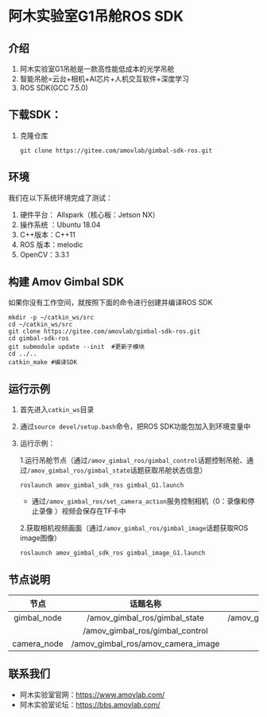 # 阿木实验室G1吊舱ROS SDK 

## 介绍

1. 阿木实验室G1吊舱是一款高性能低成本的光学吊舱
2. 智能吊舱=云台+相机+AI芯片+人机交互软件+深度学习
3. ROS SDK(GCC 7.5.0)  

## 下载SDK：

1. 克隆仓库 

   `git clone https://gitee.com/amovlab/gimbal-sdk-ros.git`  

## 环境

我们在以下系统环境完成了测试：

1. 硬件平台：  Allspark（核心板：Jetson NX）
2. 操作系统  ：Ubuntu 18.04
3. C++版本：C++11 
4. ROS 版本：melodic
5. OpenCV：3.3.1

## 构建 Amov Gimbal SDK

如果你没有工作空间，就按照下面的命令进行创建并编译ROS SDK

```shell
mkdir ‐p ~/catkin_ws/src 
cd ~/catkin_ws/src
git clone https://gitee.com/amovlab/gimbal-sdk-ros.git
cd gimbal-sdk-ros
git submodule update --init  #更新子模块
cd ../.. 
catkin_make #编译SDK
```


## 运行示例

1. 首先进入`catkin_ws`目录

2. 通过`source devel/setup.bash`命令，把ROS SDK功能包加入到环境变量中

3. 运行示例：

   1.运行吊舱节点（通过`/amov_gimbal_ros/gimbal_control`话题控制吊舱、通过`/amov_gimbal_ros/gimbal_state`话题获取吊舱状态信息）

   ```
   roslaunch amov_gimbal_sdk_ros gimbal_G1.launch
   ```

   - 通过`/amov_gimbal_ros/set_camera_action`服务控制相机（0：录像和停止录像  ）视频会保存在TF卡中

   2.获取相机视频画面（通过`/amov_gimbal_ros/gimbal_image`话题获取ROS image图像）
   
   ```
   roslaunch amov_gimbal_sdk_ros gimbal_image_G1.launch
   ```

   

## 节点说明

|    节点     |              话题名称              |              服务名称              |
| :---------: | :--------------------------------: | :--------------------------------: |
| gimbal_node |   /amov_gimbal_ros/gimbal_state    | /amov_gimbal_ros/set_camera_action |
|             |  /amov_gimbal_ros/gimbal_control   |                                    |
| camera_node | /amov_gimbal_ros/amov_camera_image |                                    |



## 联系我们

- 阿木实验室官网：https://www.amovlab.com/
- 阿木实验室论坛：https://bbs.amovlab.com/

